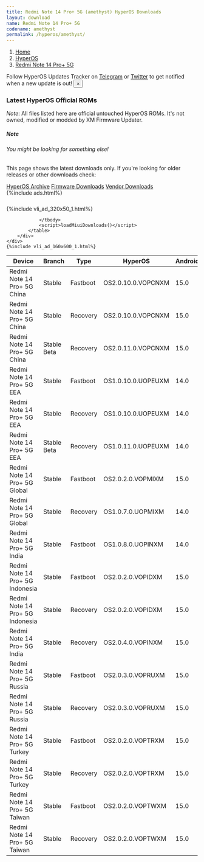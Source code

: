 ```yaml
---
title: Redmi Note 14 Pro+ 5G (amethyst) HyperOS Downloads
layout: download
name: Redmi Note 14 Pro+ 5G
codename: amethyst
permalink: /hyperos/amethyst/
---
```

<nav aria-label="breadcrumb">
    <ol class="breadcrumb">
        <li class="breadcrumb-item"><a href="/">Home</a></li>
        <li class="breadcrumb-item"><a href="/hyperos/">HyperOS</a></li>
        <li class="breadcrumb-item active" aria-current="page"><a href="/hyperos/amethyst/">Redmi Note 14 Pro+ 5G</a></li>
    </ol>
</nav>
<div class="alert alert-primary alert-dismissible fade show" role="alert">
    Follow HyperOS Updates Tracker on <a href="https://t.me/MIUIUpdatesTracker" class="alert-link">Telegram</a>
     or <a href="https://twitter.com/MiFwUpdater" class="alert-link">Twitter</a> to get notified when a new update is out!
    <button type="button" class="close" data-dismiss="alert" aria-label="Close">
        <span aria-hidden="true">&times;</span>
    </button>
</div>

### Latest HyperOS Official ROMs
*Note*: All files listed here are official untouched HyperOS ROMs. It's not owned, modified or modded by XM Firmware Updater.
<div class="card">
  <div class="card-body">
    <h5 class="card-title">Note</h5>
    <h6 class="card-subtitle mb-2 text-muted">You might be looking for something else!</h6>
    <p class="card-text">This page shows the latest downloads only.
     If you're looking for older releases or other downloads check:</p>
    <a href="/archive/hyperos/amethyst/" class="card-link">HyperOS Archive</a>
    <a href="/firmware/amethyst/" class="card-link">Firmware Downloads</a>
    <a href="/vendor/amethyst/" class="card-link">Vendor Downloads</a>
  </div>
</div>
{%include ads.html%}
<div class="row justify-content-center">
    <div class="col-10">
        <div class="table-responsive-md" style="margin-top: 25px;">
            {%include vli_ad_320x50_1.html%}
            <table id="miui" class="display dt-responsive nowrap compact table table-striped table-hover table-sm">
                <thead class="thead-dark">
                    <tr>
                        <th data-ref="device">Device</th>
                        <th data-ref="branch">Branch</th>
                        <th data-ref="type">Type</th>
                        <th data-ref="miui">HyperOS</th>
                        <th data-ref="android">Android</th>
                        <th data-ref="size">Size</th>
                        <th data-ref="size">Date</th>
                        <th data-ref="link">Link</th>
                    </tr>
                </thead>
                <tbody>
                <tr><td>Redmi Note 14 Pro+ 5G China</td><td>Stable</td><td>Fastboot</td><td>OS2.0.10.0.VOPCNXM</td><td>15.0</td><td>8.3 GB</td><td>2025-04-16</td><td><a href="/hyperos/amethyst/stable/OS2.0.10.0.VOPCNXM/">Download</a></td></tr>
<tr><td>Redmi Note 14 Pro+ 5G China</td><td>Stable</td><td>Recovery</td><td>OS2.0.10.0.VOPCNXM</td><td>15.0</td><td>6.3 GB</td><td>2025-04-22</td><td><a href="/hyperos/amethyst/stable/OS2.0.10.0.VOPCNXM/">Download</a></td></tr>
<tr><td>Redmi Note 14 Pro+ 5G China</td><td>Stable Beta</td><td>Recovery</td><td>OS2.0.11.0.VOPCNXM</td><td>15.0</td><td>6.3 GB</td><td>2025-05-13</td><td><a href="/hyperos/amethyst/stable beta/OS2.0.11.0.VOPCNXM/">Download</a></td></tr>
<tr><td>Redmi Note 14 Pro+ 5G EEA</td><td>Stable</td><td>Fastboot</td><td>OS1.0.10.0.UOPEUXM</td><td>14.0</td><td>8.1 GB</td><td>2025-04-04</td><td><a href="/hyperos/amethyst/stable/OS1.0.10.0.UOPEUXM/">Download</a></td></tr>
<tr><td>Redmi Note 14 Pro+ 5G EEA</td><td>Stable</td><td>Recovery</td><td>OS1.0.10.0.UOPEUXM</td><td>14.0</td><td>5.4 GB</td><td>2025-04-11</td><td><a href="/hyperos/amethyst/stable/OS1.0.10.0.UOPEUXM/">Download</a></td></tr>
<tr><td>Redmi Note 14 Pro+ 5G EEA</td><td>Stable Beta</td><td>Recovery</td><td>OS1.0.11.0.UOPEUXM</td><td>14.0</td><td>5.4 GB</td><td>2025-04-25</td><td><a href="/hyperos/amethyst/stable beta/OS1.0.11.0.UOPEUXM/">Download</a></td></tr>
<tr><td>Redmi Note 14 Pro+ 5G Global</td><td>Stable</td><td>Fastboot</td><td>OS2.0.2.0.VOPMIXM</td><td>15.0</td><td>8.9 GB</td><td>2025-03-13</td><td><a href="/hyperos/amethyst/stable/OS2.0.2.0.VOPMIXM/">Download</a></td></tr>
<tr><td>Redmi Note 14 Pro+ 5G Global</td><td>Stable</td><td>Recovery</td><td>OS1.0.7.0.UOPMIXM</td><td>14.0</td><td>5.4 GB</td><td>2025-03-17</td><td><a href="/hyperos/amethyst/stable/OS1.0.7.0.UOPMIXM/">Download</a></td></tr>
<tr><td>Redmi Note 14 Pro+ 5G India</td><td>Stable</td><td>Fastboot</td><td>OS1.0.8.0.UOPINXM</td><td>14.0</td><td>7.1 GB</td><td>2025-03-04</td><td><a href="/hyperos/amethyst/stable/OS1.0.8.0.UOPINXM/">Download</a></td></tr>
<tr><td>Redmi Note 14 Pro+ 5G Indonesia</td><td>Stable</td><td>Fastboot</td><td>OS2.0.2.0.VOPIDXM</td><td>15.0</td><td>7.9 GB</td><td>2025-04-14</td><td><a href="/hyperos/amethyst/stable/OS2.0.2.0.VOPIDXM/">Download</a></td></tr>
<tr><td>Redmi Note 14 Pro+ 5G Indonesia</td><td>Stable</td><td>Recovery</td><td>OS2.0.2.0.VOPIDXM</td><td>15.0</td><td>5.6 GB</td><td>2025-04-21</td><td><a href="/hyperos/amethyst/stable/OS2.0.2.0.VOPIDXM/">Download</a></td></tr>
<tr><td>Redmi Note 14 Pro+ 5G India</td><td>Stable</td><td>Recovery</td><td>OS2.0.4.0.VOPINXM</td><td>15.0</td><td>5.4 GB</td><td>2025-03-27</td><td><a href="/hyperos/amethyst/stable/OS2.0.4.0.VOPINXM/">Download</a></td></tr>
<tr><td>Redmi Note 14 Pro+ 5G Russia</td><td>Stable</td><td>Fastboot</td><td>OS2.0.3.0.VOPRUXM</td><td>15.0</td><td>8.8 GB</td><td>2025-04-10</td><td><a href="/hyperos/amethyst/stable/OS2.0.3.0.VOPRUXM/">Download</a></td></tr>
<tr><td>Redmi Note 14 Pro+ 5G Russia</td><td>Stable</td><td>Recovery</td><td>OS2.0.3.0.VOPRUXM</td><td>15.0</td><td>5.5 GB</td><td>2025-04-22</td><td><a href="/hyperos/amethyst/stable/OS2.0.3.0.VOPRUXM/">Download</a></td></tr>
<tr><td>Redmi Note 14 Pro+ 5G Turkey</td><td>Stable</td><td>Fastboot</td><td>OS2.0.2.0.VOPTRXM</td><td>15.0</td><td>7.9 GB</td><td>2025-04-14</td><td><a href="/hyperos/amethyst/stable/OS2.0.2.0.VOPTRXM/">Download</a></td></tr>
<tr><td>Redmi Note 14 Pro+ 5G Turkey</td><td>Stable</td><td>Recovery</td><td>OS2.0.2.0.VOPTRXM</td><td>15.0</td><td>5.6 GB</td><td>2025-04-21</td><td><a href="/hyperos/amethyst/stable/OS2.0.2.0.VOPTRXM/">Download</a></td></tr>
<tr><td>Redmi Note 14 Pro+ 5G Taiwan</td><td>Stable</td><td>Fastboot</td><td>OS2.0.2.0.VOPTWXM</td><td>15.0</td><td>7.4 GB</td><td>2025-04-14</td><td><a href="/hyperos/amethyst/stable/OS2.0.2.0.VOPTWXM/">Download</a></td></tr>
<tr><td>Redmi Note 14 Pro+ 5G Taiwan</td><td>Stable</td><td>Recovery</td><td>OS2.0.2.0.VOPTWXM</td><td>15.0</td><td>5.5 GB</td><td>2025-04-21</td><td><a href="/hyperos/amethyst/stable/OS2.0.2.0.VOPTWXM/">Download</a></td></tr>

                </tbody>
                <script>loadMiuiDownloads()</script>
            </table>
        </div>
    </div>
    {%include vli_ad_160x600_1.html%}
</div>
